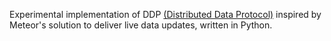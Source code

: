 Experimental implementation of DDP [(Distributed Data Protocol)](https://www.meteor.com/blog/2012/03/21/introducing-ddp) inspired by Meteor's solution to deliver live data updates, written in Python.
